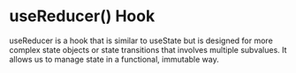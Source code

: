 # useReducer() Hook

useReducer is a hook that is similar to useState but is designed for more complex state objects or state transitions that involves multiple subvalues. It allows us to manage state in a functional, immutable way.
